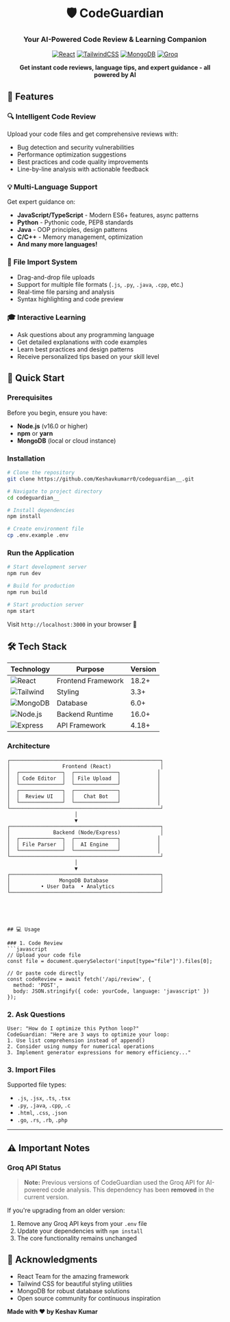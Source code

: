 <div align="center">

# 🛡️ CodeGuardian

### Your AI-Powered Code Review & Learning Companion

[![React](https://img.shields.io/badge/React-18.0+-61DAFB?style=for-the-badge&logo=react&logoColor=black)](https://reactjs.org/)
[![TailwindCSS](https://img.shields.io/badge/Tailwind-3.0+-38B2AC?style=for-the-badge&logo=tailwind-css&logoColor=white)](https://tailwindcss.com/)
[![MongoDB](https://img.shields.io/badge/MongoDB-4EA94B?style=for-the-badge&logo=mongodb&logoColor=white)](https://www.mongodb.com/)
[![Groq](https://img.shields.io/badge/Groq_API-Removed-FF6B6B?style=for-the-badge&logo=ai&logoColor=white)](https://groq.com/)

**Get instant code reviews, language tips, and expert guidance - all powered by AI**


</div>



## 🌟 Features

### 🔍 **Intelligent Code Review**
Upload your code files and get comprehensive reviews with:
- Bug detection and security vulnerabilities
- Performance optimization suggestions
- Best practices and code quality improvements
- Line-by-line analysis with actionable feedback

### 💡 **Multi-Language Support**
Get expert guidance on:
- **JavaScript/TypeScript** - Modern ES6+ features, async patterns
- **Python** - Pythonic code, PEP8 standards
- **Java** - OOP principles, design patterns
- **C/C++** - Memory management, optimization
- **And many more languages!**

### 📁 **File Import System**
- Drag-and-drop file uploads
- Support for multiple file formats (`.js`, `.py`, `.java`, `.cpp`, etc.)
- Real-time file parsing and analysis
- Syntax highlighting and code preview

### 🎓 **Interactive Learning**
- Ask questions about any programming language
- Get detailed explanations with code examples
- Learn best practices and design patterns
- Receive personalized tips based on your skill level



## 🚀 Quick Start

### Prerequisites

Before you begin, ensure you have:
- **Node.js** (v16.0 or higher)
- **npm** or **yarn**
- **MongoDB** (local or cloud instance)

### Installation
```bash
# Clone the repository
git clone https://github.com/Keshavkumarr0/codeguardian__.git

# Navigate to project directory
cd codeguardian__

# Install dependencies
npm install

# Create environment file
cp .env.example .env
```




### Run the Application
```bash
# Start development server
npm run dev

# Build for production
npm run build

# Start production server
npm start
```

Visit `http://localhost:3000` in your browser 🎉


## 🛠️ Tech Stack

<div align="center">

| Technology | Purpose | Version |
|------------|---------|---------|
| ![React](https://img.shields.io/badge/-React-61DAFB?style=flat-square&logo=react&logoColor=black) | Frontend Framework | 18.2+ |
| ![Tailwind](https://img.shields.io/badge/-TailwindCSS-38B2AC?style=flat-square&logo=tailwind-css&logoColor=white) | Styling | 3.3+ |
| ![MongoDB](https://img.shields.io/badge/-MongoDB-47A248?style=flat-square&logo=mongodb&logoColor=white) | Database | 6.0+ |
| ![Node.js](https://img.shields.io/badge/-Node.js-339933?style=flat-square&logo=node.js&logoColor=white) | Backend Runtime | 16.0+ |
| ![Express](https://img.shields.io/badge/-Express-000000?style=flat-square&logo=express&logoColor=white) | API Framework | 4.18+ |

</div>

### Architecture
```
┌─────────────────────────────────────────────────┐
│                 Frontend (React)                │
│  ┌──────────────┐  ┌──────────────┐            │
│  │ Code Editor  │  │ File Upload  │            │
│  └──────────────┘  └──────────────┘            │
│  ┌──────────────┐  ┌──────────────┐            │
│  │  Review UI   │  │   Chat Bot   │            │
│  └──────────────┘  └──────────────┘            │
└─────────────────────────────────────────────────┘
                      │
                      ▼
┌─────────────────────────────────────────────────┐
│              Backend (Node/Express)             │
│  ┌──────────────┐  ┌──────────────┐            │
│  │ File Parser  │  │  AI Engine   │            │
│  └──────────────┘  └──────────────┘            │
└─────────────────────────────────────────────────┘
                      │
                      ▼
┌─────────────────────────────────────────────────┐
│                MongoDB Database                 │
│          • User Data  • Analytics               │
└─────────────────────────────────────────────────┘





## 💻 Usage

### 1. Code Review
```javascript
// Upload your code file
const file = document.querySelector('input[type="file"]').files[0];

// Or paste code directly
const codeReview = await fetch('/api/review', {
  method: 'POST',
  body: JSON.stringify({ code: yourCode, language: 'javascript' })
});
```

### 2. Ask Questions
```
User: "How do I optimize this Python loop?"
CodeGuardian: "Here are 3 ways to optimize your loop:
1. Use list comprehension instead of append()
2. Consider using numpy for numerical operations
3. Implement generator expressions for memory efficiency..."
```

### 3. Import Files

Supported file types:
- `.js`, `.jsx`, `.ts`, `.tsx`
- `.py`, `.java`, `.cpp`, `.c`
- `.html`, `.css`, `.json`
- `.go`, `.rs`, `.rb`, `.php`

---

## ⚠️ Important Notes

### Groq API Status
> **Note:** Previous versions of CodeGuardian used the Groq API for AI-powered code analysis. This dependency has been **removed** in the current version.

If you're upgrading from an older version:
1. Remove any Groq API keys from your `.env` file
2. Update your dependencies with `npm install`
3. The core functionality remains unchanged



## 🙏 Acknowledgments

- React Team for the amazing framework
- Tailwind CSS for beautiful styling utilities
- MongoDB for robust database solutions
- Open source community for continuous inspiration



**Made with ❤️ by Keshav Kumar**

</div>

